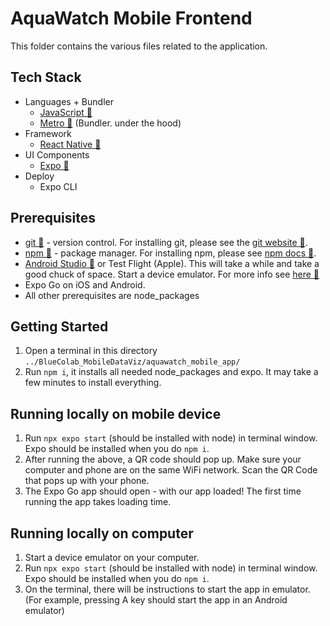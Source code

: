 # AquaWatch Mobile Frontend

This folder contains the various files related to the application.

## Tech Stack
-   Languages + Bundler
    -   [JavaScript 🔗](https://www.typescriptlang.org/)
    -   [Metro 🔗](https://metrobundler.dev/) (Bundler. under the hood)
-   Framework
    -   [React Native 🔗](https://reactnative.dev/)
-   UI Components
    -   [Expo 🔗](https://expo.dev/)
-   Deploy
    -   Expo CLI

## Prerequisites
 - [git 🔗](https://git-scm.com/) - version control. For installing git, please see the [git website 🔗](https://git-scm.com/).
 - [npm 🔗](https://www.npmjs.com/) - package manager. For installing npm, please see [npm docs 🔗](https://docs.npmjs.com/downloading-and-installing-node-js-and-npm).
 - [Android Studio 🔗](https://developer.android.com/studio) or Test Flight (Apple). This will take a while and take a good chuck of space. Start a device emulator. For more info see [here 🔗](https://developer.android.com/codelabs/basic-android-kotlin-compose-emulator#2)
 - Expo Go on iOS and Android. 
 - All other prerequisites are node_packages 

## Getting Started
1. Open a terminal in this directory ``../BlueColab_MobileDataViz/aquawatch_mobile_app/``
2. Run ``npm i``, it installs all needed node_packages and expo. It may take a few minutes to install everything.

## Running locally on mobile device
1. Run ``npx expo start`` (should be installed with node) in terminal window. Expo should be installed when you do ``npm i``.
2. After running the above, a QR code should pop up. Make sure your computer and phone are on the same WiFi network. Scan the QR Code that pops up with your phone.
3. The Expo Go app should open - with our app loaded! The first time running the app takes loading time. 

## Running locally on computer
1. Start a device emulator on your computer.
2. Run ``npx expo start`` (should be installed with node) in terminal window. Expo should be installed when you do ``npm i``.
3. On the terminal, there will be instructions to start the app in emulator. (For example, pressing A key should start the app in an Android emulator)